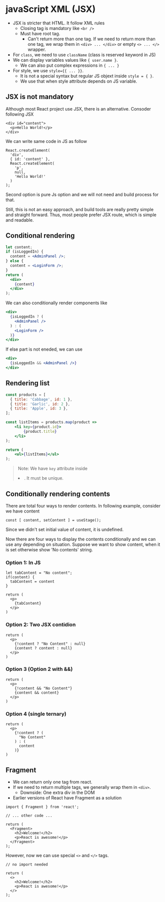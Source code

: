 # javaScript XML (JSX)

- JSX is stricter that HTML. It follow XML rules
    - Closing tag is mandatory like `<br />`
    - Must have root tag.
        - Can't return more than one tag. If we need to return more than one tag, we wrap them in `<div> ... </div>` or empty `<> ... </>` wrapper.
- For `class`, we need to use `className` (class is reserved keyword in JS)
- We can display variables values like `{ user.name }`.
    - We can also put complex expressions in `{ ... }`
- For style, we use `style={{ ... }}`.
    - It is not a special syntax but regular JS objext inside `style = { }`.
    - We use that when style attribute depends on JS variable.

## JSX is not mandatory

Although most React project use JSX, there is an alternative. Consoder following JSX

```JSX
<div id="content">
  <p>Hello World!</p>
</div>
```

We can write same code in JS as follow

```JS
React.createElement(
  'div',
  { id: 'content' },
  React.createElement(
    'p',
    null,
    'Hello World!'
  )
);
```

Second option is pure Js option and we will not need and build process for that.

Still, this is not an easy approach, and build tools are really pretty simple and straight forward. Thus, most people prefer JSX route, which is simple and readable.

## Conditional rendering

```jsx
let content;
if (isLoggedIn) {
  content = <AdminPanel />;
} else {
  content = <LoginForm />;
}
return (
  <div>
    {content}
  </div>
);
```

We can also conditionally render components like

```jsx
<div>
  {isLoggedIn ? (
    <AdminPanel />
  ) : (
    <LoginForm />
  )}
</div>
```

If else part is not eneded, we can use

```jsx
<div>
  {isLoggedIn && <AdminPanel />}
</div>
```

## Rendering list

```jsx
const products = [
  { title: 'Cabbage', id: 1 },
  { title: 'Garlic', id: 2 },
  { title: 'Apple', id: 3 },
];

const listItems = products.map(product =>
    <li key={product.id}>
        {product.title}
    </li>
);

return (
    <ul>{listItems}</ul>
);
```

> Note: We have `key` attribute inside <li>. It must be unique.

## Conditionally rendering contents

There are total four ways to render contents. In following example, consider we have content

```
const [ content, setContent ] = useStage();
```

Since we didn't set initial value of content, it is undefined.

Now there are four ways to display the contents conditionally and we can use any depending on situation. Suppose we want to show content, when it is set otherwise show 'No contents' string.

### Option 1: In JS

```JSX
let tabContent = "No content";
if(content) {
  tabContent = content
}

return (
  <p>
    {tabContent}
  </p>
)
```

### Option 2: Two JSX contidion

```JSX
return (
  <p>
    {!content ? "No Content" : null}
    {content ? content : null}
  </p>
)
```

### Option 3 (Option 2 with &&)

```JSX
return (
  <p>
    {!content && "No Content"}
    {content && content}
  </p>
)
```

### Option 4 (single ternary)

```JSX
return (
  <p>
    {!content ? (
      "No Content"
    ) : (
      content
    )}
)
```

## Fragment

- We can return only one tag from react.
- If we need to return multiple tags, we generally wrap them in `<div>`.
  - Downside: One extra div in the DOM
- Earlier versions of React have Fragment as a solution

```JSX
import { Fragment } from 'react';
 
// ... other code ...
 
return (
  <Fragment>
    <h2>Welcome!</h2>
    <p>React is awesome!</p>
  </Fragment>
);
```

However, now we can use special `<>` and `</>` tags.

```JSX
// no import needed
 
return (
  <>
    <h2>Welcome!</h2>
    <p>React is awesome!</p>
  </>
);
```
